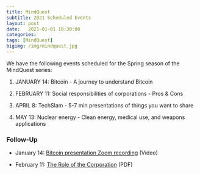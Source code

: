 ```yaml
---
title: MindQuest
subtitle: 2021 Scheduled Events
layout: post
date:   2021-01-01 18:30:00
categories: 
tags: [MindQuest]
bigimg: /img/mindquest.jpg
---
```

We have the following events scheduled for the Spring season of the MindQuest series:

1) JANUARY 14:  Bitcoin - A journey to understand Bitcoin

2) FEBRUARY 11: Social responsibilities of corporations - Pros & Cons  

3) APRIL 8: TechSlam - 5-7 min presentations of things you want to share 

4) MAY 13: Nuclear energy - Clean energy, medical use, and weapons applications 

### Follow-Up  

* January 14: [Bitcoin presentation Zoom recording](https://drive.google.com/open?id=1efJE9oNLJf6dBAm7o3CF18xqg48-0Xkv) (Video) 

* February 11: [The Role of the Corporation](/assets/present/2021/role-of-corporation.pdf) (PDF)
